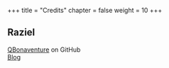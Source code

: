 +++
title = "Credits"
chapter = false
weight = 10
+++


## Raziel

<i class="fab fa-github"></i> <a href="https://github.com/QBonaventure">QBonaventure</a> on GitHub
<br />
<i class="fas fa-pen-nib"></i> <a href="https://raziel.cc">Blog</a>